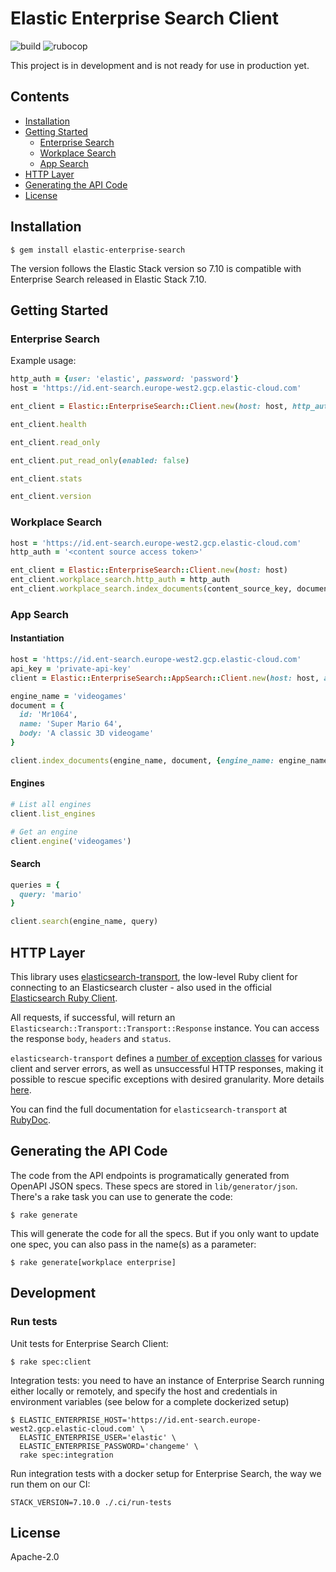 # Elastic Enterprise Search Client

![build](https://github.com/elastic/enterprise-search-ruby/workflows/master/badge.svg)
![rubocop](https://github.com/elastic/enterprise-search-ruby/workflows/rubocop/badge.svg)

This project is in development and is not ready for use in production yet.

## Contents
- [Installation](https://github.com/elastic/enterprise-search-ruby#installation)
- [Getting Started](https://github.com/elastic/enterprise-search-ruby#getting-started)
  - [Enterprise Search](https://github.com/elastic/enterprise-search-ruby#enterprise-search)
  - [Workplace Search](https://github.com/elastic/enterprise-search-ruby#workplace-search)
  - [App Search](https://github.com/elastic/enterprise-search-ruby#app-search)
- [HTTP Layer](https://github.com/elastic/enterprise-search-ruby#http-layer)
- [Generating the API Code](https://github.com/elastic/enterprise-search-ruby#generating-the-api-code)
- [License](https://github.com/elastic/enterprise-search-ruby#license)

## Installation

```
$ gem install elastic-enterprise-search
```
The version follows the Elastic Stack version so 7.10 is compatible with Enterprise Search released in Elastic Stack 7.10.

## Getting Started

### Enterprise Search

Example usage:

```ruby
http_auth = {user: 'elastic', password: 'password'}
host = 'https://id.ent-search.europe-west2.gcp.elastic-cloud.com'

ent_client = Elastic::EnterpriseSearch::Client.new(host: host, http_auth: http_auth)

ent_client.health

ent_client.read_only

ent_client.put_read_only(enabled: false)

ent_client.stats

ent_client.version
```

### Workplace Search

```ruby
host = 'https://id.ent-search.europe-west2.gcp.elastic-cloud.com'
http_auth = '<content source access token>'

ent_client = Elastic::EnterpriseSearch::Client.new(host: host)
ent_client.workplace_search.http_auth = http_auth
ent_client.workplace_search.index_documents(content_source_key, documents)
```

### App Search

#### Instantiation
```ruby
host = 'https://id.ent-search.europe-west2.gcp.elastic-cloud.com'
api_key = 'private-api-key'
client = Elastic::EnterpriseSearch::AppSearch::Client.new(host: host, api_key: api_key)

engine_name = 'videogames'
document = {
  id: 'Mr1064',
  name: 'Super Mario 64',
  body: 'A classic 3D videogame'
}

client.index_documents(engine_name, document, {engine_name: engine_name})
```

#### Engines
```ruby
# List all engines
client.list_engines

# Get an engine
client.engine('videogames')
```

#### Search

```ruby
queries = {
  query: 'mario'
}

client.search(engine_name, query)
```
## HTTP Layer

This library uses [elasticsearch-transport](https://github.com/elastic/elasticsearch-ruby/tree/master/elasticsearch-transport), the low-level Ruby client for connecting to an Elasticsearch cluster - also used in the official [Elasticsearch Ruby Client](https://github.com/elastic/elasticsearch-ruby).

All requests, if successful, will return an `Elasticsearch::Transport::Transport::Response` instance. You can access the response `body`, `headers` and `status`.

`elasticsearch-transport` defines a [number of exception classes](https://github.com/elasticsearch/elasticsearch-ruby/blob/master/elasticsearch-transport/lib/elasticsearch/transport/transport/errors.rb) for various client and server errors, as well as unsuccessful HTTP responses, making it possible to rescue specific exceptions with desired granularity. More details [here](https://github.com/elastic/elasticsearch-ruby/tree/master/elasticsearch-transport#exception-handling).

You can find the full documentation for `elasticsearch-transport` at [RubyDoc](https://rubydoc.info/gems/elasticsearch-transport).

## Generating the API Code

The code from the API endpoints is programatically generated from OpenAPI JSON specs.  These specs are stored in `lib/generator/json`. There's a rake task you can use to generate the code:

```
$ rake generate
```

This will generate the code for all the specs. But if you only want to update one spec, you can also pass in the name(s) as a parameter:

```
$ rake generate[workplace enterprise]
```

## Development

### Run tests

Unit tests for Enterprise Search Client:

```
$ rake spec:client
```


Integration tests: you need to have an instance of Enterprise Search running either locally or remotely, and specify the host and credentials in environment variables (see below for a complete dockerized setup)
```
$ ELASTIC_ENTERPRISE_HOST='https://id.ent-search.europe-west2.gcp.elastic-cloud.com' \
  ELASTIC_ENTERPRISE_USER='elastic' \
  ELASTIC_ENTERPRISE_PASSWORD='changeme' \
  rake spec:integration
```

Run integration tests with a docker setup for Enterprise Search, the way we run them on our CI:
```
STACK_VERSION=7.10.0 ./.ci/run-tests
```

## License

Apache-2.0
